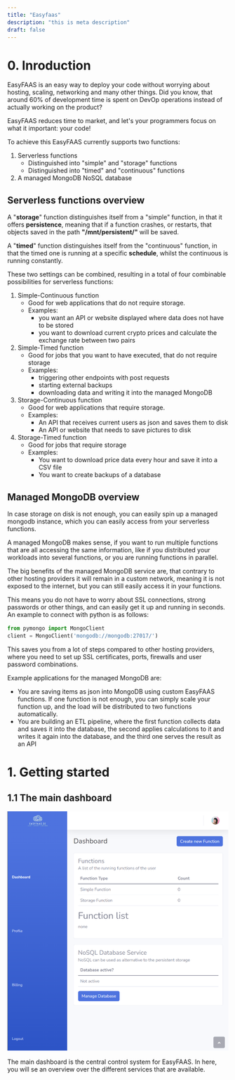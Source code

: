 ```yaml
---
title: "Easyfaas"
description: "this is meta description"
draft: false
---
```


# 0. Inroduction

EasyFAAS is an easy way to deploy your code without worrying about hosting, scaling, networking and many other things. Did you know, that around 60% of development time is spent on DevOp operations instead of actually working on the product?

EasyFAAS reduces time to market, and let's your programmers focus on what it important: your code!

To achieve this EasyFAAS currently supports two functions:

1. Serverless functions
    - Distinguished into "simple" and "storage" functions
    - Distinguished into "timed" and "continuous" functions
2. A managed MongoDB NoSQL database

## Serverless functions overview

A "**storage**" function distinguishes itself from a "simple" function, in that it offers **persistence**, meaning that if a function crashes, or restarts, that objects saved in the path **"/mnt/persistent/"** will be saved.

A "**timed**" function distinguishes itself from the "continuous" function, in that the timed one is running at a specific **schedule**, whilst the continuous is running constantly.

These two settings can be combined, resulting in a total of four combinable possibilities for serverless functions:

1. Simple-Continuous function
    - Good for web applications that do not require storage. 
    - Examples: 
        - you want an API or website displayed where data does not have to be stored
        - you want to download current crypto prices and calculate the exchange rate between two pairs
2. Simple-Timed function
    - Good for jobs that you want to have executed, that do not require storage
    - Examples:
        - triggering other endpoints with post requests
        - starting external backups
        - downloading data and writing it into the managed MongoDB
3. Storage-Continuous function
    - Good for web applications that require storage.
    - Examples:
        - An API that receives current users as json and saves them to disk
        - An API or website that needs to save pictures to disk
4. Storage-Timed function
    - Good for jobs that require storage
    - Examples:
        - You want to download price data every hour and save it into a CSV file
        - You want to create backups of a database

## Managed MongoDB overview

In case storage on disk is not enough, you can easily spin up a managed mongodb instance, which you can easily access from your serverless functions.

A managed MongoDB makes sense, if you want to run multiple functions that are all accessing the same information, like if you distributed your workloads into several functions, or you are running functions in parallel.

The big benefits of the managed MongoDB service are, that contrary to other hosting providers it will remain in a custom network, meaning it is not exposed to the internet, but you can still easily access it in your functions.

This means you do not have to worry about SSL connections, strong passwords or other things, and can easily get it up and running in seconds. An example to connect with python is as follows:

```python
from pymongo import MongoClient
client = MongoClient('mongodb://mongodb:27017/')
```
This saves you from a lot of steps compared to other hosting providers, where you need to set up SSL certificates, ports, firewalls and user password combinations.

Example applications for the managed MongoDB are:
- You are saving items as json into MongoDB using custom EasyFAAS functions. If one function is not enough, you can simply scale your function up, and the load will be distributed to two functions automatically.
- You are building an ETL pipeline, where the first function collects data and saves it into the database, the second applies calculations to it and writes it again into the database, and the third one serves the result as an API


# 1. Getting started



## 1.1 The main dashboard

![main dashboard](/assets/images/tutorial/main-dashboard.png)

The main dashboard is the central control system for EasyFAAS. In here, you will se an overview over the different services that are available.
